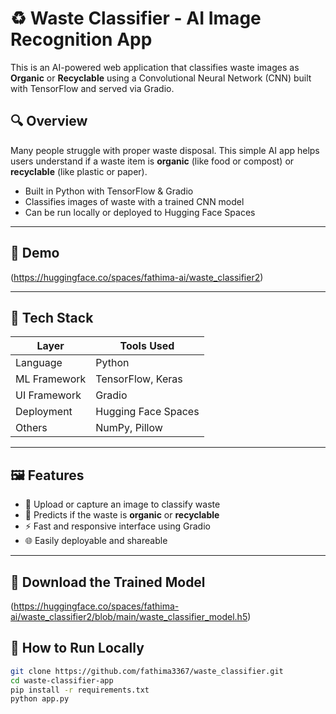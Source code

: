 # ♻️ Waste Classifier - AI Image Recognition App

This is an AI-powered web application that classifies waste images as **Organic** or **Recyclable** using a Convolutional Neural Network (CNN) built with TensorFlow and served via Gradio.

## 🔍 Overview

Many people struggle with proper waste disposal. This simple AI app helps users understand if a waste item is **organic** (like food or compost) or **recyclable** (like plastic or paper).

- Built in Python with TensorFlow & Gradio
- Classifies images of waste with a trained CNN model
- Can be run locally or deployed to Hugging Face Spaces

---

## 🧪 Demo

(https://huggingface.co/spaces/fathima-ai/waste_classifier2)


---

## 🧠 Tech Stack

| Layer        | Tools Used              |
|--------------|-------------------------|
| Language     | Python                  |
| ML Framework | TensorFlow, Keras       |
| UI Framework | Gradio                  |
| Deployment   | Hugging Face Spaces  |
| Others       | NumPy, Pillow           |

---

## 🖼️ Features

- 📸 Upload or capture an image to classify waste
- 🧠 Predicts if the waste is **organic** or **recyclable**
- ⚡ Fast and responsive interface using Gradio
- 🌐 Easily deployable and shareable

---

## 🔗 Download the Trained Model
(https://huggingface.co/spaces/fathima-ai/waste_classifier2/blob/main/waste_classifier_model.h5)


## 🚀 How to Run Locally

```bash
git clone https://github.com/fathima3367/waste_classifier.git
cd waste-classifier-app
pip install -r requirements.txt
python app.py


